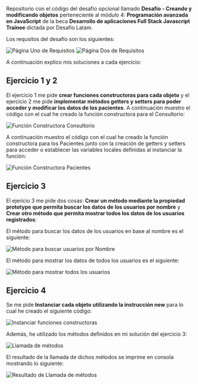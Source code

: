 Repositorio con el código del desafío opcional llamado **Desafío - Creando y modificando objetos** perteneciente al módulo 4: **Programación avanzada en JavaScript** de la beca **Desarrollo de aplicaciones Full Stack Javascript Trainee** dictada por Desafío Latam.

Los requsitos del desafío son los siguientes:

![Página Uno de Requisitos](./screenshots/requisitos_uno-min.jpg)
![Página Dos de Requisitos](./screenshots/requisitos_dos-min.jpg)

A continuación explico mis soluciones a cada ejercicio:

## Ejercicio 1 y 2

El ejercicio 1 me pide **crear funciones constructoras para cada objeto** y el ejercicio 2 me pide **implementar métodos getters y setters para poder acceder y modificar los datos de
los pacientes**. A continuación muestro el código con el cual he creado la función constructora para el Consultorio:

![Función Constructora Consultorio](./screenshots/ejercicio_1_constructor_consultorio.png)

A continuación muestro el código con el cual he creado la función constructora para los Pacientes junto con la creación de getters y setters para acceder o establecer las variables locales definidas al instanciar la función:

![Función Constructora Pacientes](./screenshots/ejercicio_1_constructor_paciente.png)

## Ejercicio 3

El ejericio 3 me pide dos cosas: **Crear un método mediante la propiedad prototype que permita buscar los datos de los usuarios por nombre** y **Crear otro método que permita mostrar todos los datos de los usuarios registrados**:

El método para buscar los datos de los usuarios en base al nombre es el siguiente:

![Método para buscar usuarios por Nombre](./screenshots/ejercicio_3_buscar_por_nombre.png)

El método para mostrar los datos de todos los usuarios es el siguiente:

![Método para mostrar todos los usuarios](./screenshots/ejercicio_3_buscar_todo_usuarios.png)

## Ejercicio 4

Se me pide **Instanciar cada objeto utilizando la instrucción new** para lo cual he creado el siguiente código:

![Instanciar funciones constructoras](./screenshots/ejercicio_4_instanciar_funciones_constructoras.png)

Además, he utilizado los métodos definidos en mi solución del ejercicio 3:

![Llamada de métodos](./screenshots/llamada_metodos.png)

El resultado de la llamada de dichos métodos se imprime en consola mostrando lo siguiente:

![Resultado de Llamada de métodos](./screenshots/resultado_llamada_metodos.png)
